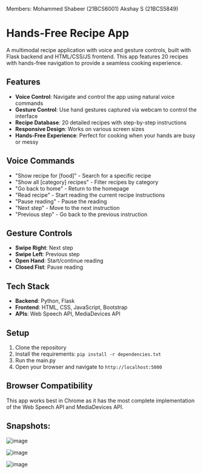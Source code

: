 Members:
Mohammed Shabeer (21BCS6001)
Akshay S (21BCS5849)

# Hands-Free Recipe App

A multimodal recipe application with voice and gesture controls, built with Flask backend and HTML/CSS/JS frontend. This app features 20 recipes with hands-free navigation to provide a seamless cooking experience.

## Features

- **Voice Control**: Navigate and control the app using natural voice commands
- **Gesture Control**: Use hand gestures captured via webcam to control the interface
- **Recipe Database**: 20 detailed recipes with step-by-step instructions
- **Responsive Design**: Works on various screen sizes
- **Hands-Free Experience**: Perfect for cooking when your hands are busy or messy

## Voice Commands

- "Show recipe for [food]" - Search for a specific recipe
- "Show all [category] recipes" - Filter recipes by category
- "Go back to home" - Return to the homepage
- "Read recipe" - Start reading the current recipe instructions
- "Pause reading" - Pause the reading
- "Next step" - Move to the next instruction
- "Previous step" - Go back to the previous instruction

## Gesture Controls

- **Swipe Right**: Next step
- **Swipe Left**: Previous step
- **Open Hand**: Start/continue reading
- **Closed Fist**: Pause reading

## Tech Stack

- **Backend**: Python, Flask
- **Frontend**: HTML, CSS, JavaScript, Bootstrap
- **APIs**: Web Speech API, MediaDevices API

## Setup

1. Clone the repository
2. Install the requirements: `pip install -r dependencies.txt`
3. Run the main.py
4. Open your browser and navigate to `http://localhost:5000`

## Browser Compatibility

This app works best in Chrome as it has the most complete implementation of the Web Speech API and MediaDevices API.

## Snapshots:
![image](https://github.com/user-attachments/assets/b8c4a6a4-fad9-48d5-8e27-fbec006ea6f4)

![image](https://github.com/user-attachments/assets/4d6bd12d-be14-4f24-91b8-5b73a64207e2)

![image](https://github.com/user-attachments/assets/ba88fc32-e9c8-4035-b03f-cbaada5bb507)



